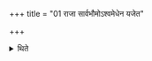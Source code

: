 +++
title = "01 राजा सार्वभौमोऽश्वमेधेन यजेत"

+++

<details><summary>थिते</summary>

राजा सार्वभौमोऽश्वमेधेन यजेत । अप्यसार्वभौमः १
</details>
